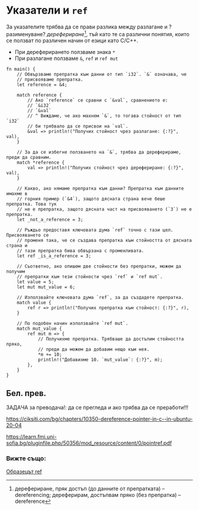 # Указатели и `ref`

За указателите трябва да се прави разлика между разлагане и ?разименуване?
*дерефериране*[^dereferencing], тъй като те са различни понятия, които се
ползват по различен начин от езици като C/C++.

 * При дереферирането ползваме знака `*`
 * При разлагане ползваме `&`, `ref` и `ref mut`

```rust,editable
fn main() {
    // Обвързваме препратка към данни от тип `i32`. `&` означава, че
    // присвояваме препратка.
    let reference = &4;

    match reference {
        // Ако `reference` се сравни с `&val`, сравнението е:
        // `&i32`
        // `&val`
        // ^ Виждаме, че ако махнем `&`, то тогава стойност от тип `i32`
        // би трябвало да се присвои на `val`.
        &val => println!("Получих стойност чрез разлагане: {:?}", val),
    }

    // За да се избегне ползването на `&`, трябва да дереферираме, преди да сравним.
    match *reference {
        val => println!("Получих стойност чрез дерефериране: {:?}", val),
    }

    // Какво, ако нямаме препратка към данни? Препратка към данните имахме в
    // горния пример (`&4`), защото дясната страна вече беше препратка. Това тук
    // не е препратка, защото дясната част на присвояването (`3`) не е препратка.
    let _not_a_reference = 3;

    // Ръждьо предоставя ключовата дума `ref` точно с тази цел. Присвояването се
    // променя така, че се създава препратка към стойността от дясната страна и
    // тази препратка бива обвързана с променливата.
    let ref _is_a_reference = 3;

    // Съответно, ако опишем две стойности без препратки, можем да получим
    // препратки към тези стойности чрез `ref` и `ref mut`.
    let value = 5;
    let mut mut_value = 6;

    // Използвайте ключовата дума `ref`, за да създадете препратка.
    match value {
        ref r => println!("Получих препратка към стойност: {:?}", r),
    }

    // По подобен начин използвайте `ref mut`.
    match mut_value {
        ref mut m => {
            // Получихме препратка. Трябваше да достъпим стойността пряко,
            // преди да можем да добавим нещо към нея.
            *m += 10;
            println!("Добавихме 10. `mut_value`: {:?}", m);
        },
    }
}
```

## Бел. прев.

[^dereferencing]: дерефериране, пряк достъп (до данните от препратката) –
  dereferencing; дереферирам, достъпвам пряко (без препратка) – dereference

ЗАДАЧА за преводача!: да се прегледа и ако трябва да се преработи!!!

https://ciksiti.com/bg/chapters/10350-dereference-pointer-in-c--in-ubuntu-20-04

https://learn.fmi.uni-sofia.bg/pluginfile.php/50356/mod_resource/content/0/pointref.pdf

### Вижте също:

[Образецът ref](../../../scope/borrow/ref.md)
